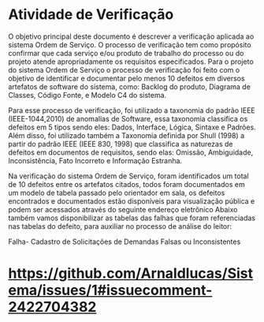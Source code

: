 # Atividade de Verificação
O objetivo principal deste documento é descrever a verificação aplicada ao sistema
Ordem de Serviço. O processo de verificação tem como propósito confirmar que cada serviço
e/ou produto de trabalho do processo ou do projeto atende apropriadamente os requisitos
especificados. Para o projeto do sistema Ordem de Serviço o processo de verificação foi feito
com o objetivo de identificar e documentar pelo menos 10 defeitos em diversos artefatos de
software do sistema, como: Backlog do produto, Diagrama de Classes, Código Fonte, e Modelo
C4 do sistema.

Para esse processo de verificação, foi utilizado a taxonomia do padrão IEEE
(IEEE-1044,2010) de anomalias de Software, essa taxonomia classifica os defeitos em 5 tipos
sendo eles: Dados, Interface, Lógica, Sintaxe e Padrões. Além disso, foi utilizado também a
Taxonomia definida por Shull (1998) a partir do padrão IEEE (IEEE 830, 1998) que classifica as
naturezas de defeitos em documentos de requisitos, sendo elas: Omissão, Ambiguidade,
Inconsistência, Fato Incorreto e Informação Estranha.

Na verificação do sistema Ordem de Serviço, foram identificados um total de 10 defeitos
entre os artefatos citados, todos foram documentados em um modelo de tabela passado pelo
orientador em sala, os defeitos encontrados e documentados estão disponíveis para visualização
pública e podem ser acessados através do seguinte endereço eletrônico
Abaixo também vamos disponibilizar as tabelas das falhas que foram referenciadas nas
tabelas do defeito, para auxiliar no processo de análise do leitor:

Falha- Cadastro de Solicitações de Demandas Falsas ou Inconsistentes
# https://github.com/Arnaldlucas/Sistema/issues/1#issuecomment-2422704382
